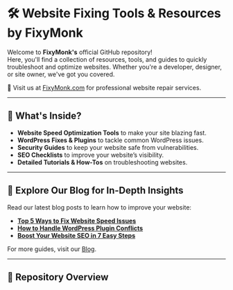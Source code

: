 # 🛠️ Website Fixing Tools & Resources by FixyMonk

Welcome to **FixyMonk's** official GitHub repository!  
Here, you'll find a collection of resources, tools, and guides to quickly troubleshoot and optimize websites. Whether you're a developer, designer, or site owner, we've got you covered.  

🚀 Visit us at [FixyMonk.com](https://fixymonk.com) for professional website repair services.

---

## 🎯 What's Inside?
- **Website Speed Optimization Tools** to make your site blazing fast.
- **WordPress Fixes & Plugins** to tackle common WordPress issues.
- **Security Guides** to keep your website safe from vulnerabilities.
- **SEO Checklists** to improve your website’s visibility.
- **Detailed Tutorials & How-Tos** on troubleshooting websites.

---

## 📖 Explore Our Blog for In-Depth Insights  
Read our latest blog posts to learn how to improve your website:

- [**Top 5 Ways to Fix Website Speed Issues**](https://fixymonk.com/blog/fix-website-speed)  
- [**How to Handle WordPress Plugin Conflicts**](https://fixymonk.com/blog/wordpress-plugin-issues)  
- [**Boost Your Website SEO in 7 Easy Steps**](https://fixymonk.com/blog/website-seo-tips)  

For more guides, visit our [Blog](https://fixymonk.com/blog).

---

## 📂 Repository Overview

